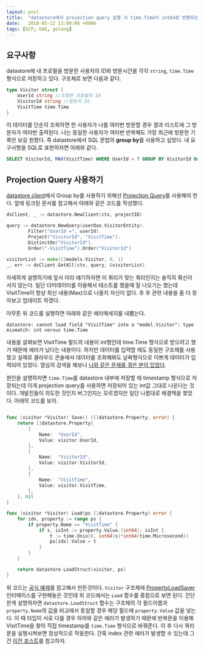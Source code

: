 ```yaml
---
layout: post
title:  "datastore에서 projection query 실행 시 time.Time이 int64로 반환되는 문제 해결하기"
date:   2018-05-12 13:00:00 +0900
tags: [GCP, GAE, golang]
---
```


## 요구사항
datastore에 내 프로필을 방문한 사용자의 ID와 방문시간을 각각 `string`, `time.Time` 형식으로 저장하고 있다. 구조체로 보면 다음과 같다.

``` go
type Visitor struct {
	UserId string //조회한 프로필의 Id
	VisitorId string //방문자 Id
	VisitTime time.Time
}
```

이 데이터를 단순히 조회하면 한 사용자가 나를 여러번 방문할 경우 결과 리스트에 그 방문자가 여러번 출력된다. 나는 동일한 사용자가 여러번 반복해도 가장 최근에 방문한 기록만 보길 원했다. 즉 datastore에서 SQL 문법의 **group by**를 사용하고 싶었다.  내 요구사항을 SQL로 표현하자면 아래와 같다.

```sql
SELECT VisitorId, MAX(VisitTime) WHERE UserId = ? GROUP BY VisitorId Order by VisitTime desc
```

## Projection Query 사용하기
[datastore client](https://godoc.org/cloud.google.com/go/datastore)에서 Group by를 사용하기 위해선 [Projection Query](https://cloud.google.com/appengine/docs/standard/go/datastore/projectionqueries)를 사용해야 한다. 앞에 링크된 문서를 참고해서 아래와 같은 코드를 작성했다.

```go
dsClient, _ := datastore.NewClient(ctx, projectID)

query := datastore.NewQuery(userDao.VisitorEntity).
		Filter("UserId =", userId).
		Project("VisitorId", "VisitTime").
		DistinctOn("VisitorId").
		Order("-VisitTime").Order("VisitorId")
		
visitorList := make([]models.Visitor, 0, 1)
_, err := dsClient.GetAll(ctx, query, &visitorList)
```

자세하게 설명하기에 앞서 미리 얘기하자면 이 쿼리가 맞는 쿼리인지는 솔직히 확신이 서지 않는다. 일단 더미데이터를 이용해서 테스트를 했을때 잘 나오기는 했는데 VisitTime이 항상 최신 내용(Max)으로 나올지 자신이 없다. 추 후 관련 내용을 좀 더 찾아보고 업데이트 하겠다.

아무튼 위 코드를 실행하면 아래와 같은 에러메세지를 내뿜는다.
```text
datastore: cannot load field "VisitTime" into a "model.Visitor": type mismatch: int versus time.Time
```

내용을 살펴보면 VisitTime 필드의 내용이 int형인데 time.Time 형식으로 받으려고 했기 때문에 에러가 났다는 내용이다. 하지만 데이터를 입력할 때도 동일한 구조체를 사용했고 실제로 클라우드 콘솔에서 데이터를 조회해봐도 날짜형식으로 이쁘게 데이터가 입력되어 있었다. 열심히 검색을 해보니 [나와 같은 문제를 겪은 분이 있었다](https://github.com/GoogleCloudPlatform/google-cloud-python/issues/1770).

원인을 설명하자면 `time.Time`를 datastore 내부에 저장할 때 timestamp 형식으로 저장되는데 이게 projection query를 사용하면 저장되어 있는 int값 그대로 나온다는 것이다. 개발진들이 의도한 것인지 버그인지는 모르겠지만 일단 나름대로 해결책을 찾았다. 아래의 코드를 보자.

```go

func (visitor *Visitor) Save() ([]datastore.Property, error) {
	return []datastore.Property{
		{
			Name:  "UserId",
			Value: visitor.UserId,
		},
		{
			Name:  "VisitorId",
			Value: visitor.VisitorId,
		},
		{
			Name:  "VisitTime",
			Value: visitor.VisitTime,
		},
	}, nil
}

func (visitor *Visitor) Load(ps []datastore.Property) error {
	for idx, property := range ps {
		if property.Name == "VisitTime" {
			if s, isInt := property.Value.(int64); isInt {
				t := time.Unix(0, int64(s)*int64(time.Microsecond))
				ps[idx].Value = t
			}
		}
	}

	return datastore.LoadStruct(visitor, ps)
}

```


위 코드는 [공식 예제](https://cloud.google.com/appengine/docs/standard/go/datastore/reference#hdr-The_PropertyLoadSaver_Interface)를 참고해서 만든것이다. `Visitor` 구조체에 [PropertyLoadSaver](https://cloud.google.com/appengine/docs/standard/go/datastore/reference#PropertyLoadSaver) 인터페이스를 구현해놓은 것인데 위 코드에서는 `Load` 함수를 중점으로 보면 된다. 간단한게 설명하자면 `datastore.LoadStruct` 함수는 구조체의 각 필드이름과 `property.Name`의 값을 비교에서 동일할 경우 해당 필드에 `property.Value` 값을 넣는다. 이 때 타입이 서로 다를 경우 아까와 같은 에러가 발생하기 때문에 반복문을 이용해 VisitTime을 찾아 직접 timestamp를 `time.Time` 형식으로 바꿔준다. 이 후 다시 쿼리문을 실행시켜보면 정상적으로 작동한다. 간혹 Index 관련 에러가 발생할 수 있는데 그건 [이전 포스트](/2018/04/29/gae-datastore-indexes/)를 참고하자.

